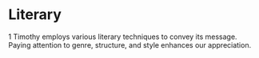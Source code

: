 # Literary

1 Timothy employs various literary techniques to convey its message. Paying attention to genre, structure, and style enhances our appreciation.

